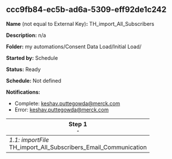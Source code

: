 ## ccc9fb84-ec5b-ad6a-5309-eff92de1c242

**Name** (not equal to External Key)**:** TH_import_All_Subscribers

**Description:** n/a

**Folder:** my automations/Consent Data Load/Initial Load/

**Started by:** Schedule

**Status:** Ready

**Schedule:** Not defined

**Notifications:**

* Complete: keshav.puttegowda@merck.com
* Error: keshav.puttegowda@merck.com

| Step 1<br>_<small>-</small>_ |
| --- |
| _1.1: importFile_<br>TH_import_All_Subscribers_Email_Communication |

